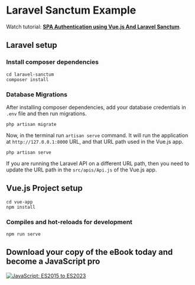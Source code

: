 # Laravel Sanctum Example

Watch tutorial: **[SPA Authentication using Vue.js And Laravel Sanctum](https://www.youtube.com/watch?v=8Uwn5M6WTe0)**.

## Laravel setup

### Install composer dependencies

```
cd laravel-sanctum
composer install
```

### Database Migrations

After installing composer dependencies, add your database credentials in `.env` file and then run migrations.

```
php artisan migrate
```

Now, in the terminal run `artisan serve` command. It will run the application at `http://127.0.0.1:8000` URL, and that URL path used in the Vue.js app.

```
php artisan serve
```

If you are running the Laravel API on a different URL path, then you need to update the URL path in the `src/apis/Api.js` of the Vue.js app.

## Vue.js Project setup

```
cd vue-app
npm install
```

### Compiles and hot-reloads for development

```
npm run serve
```

## Download your copy of the eBook today and become a JavaScript pro
[![JavaScript: ES2015 to ES2023](https://i.imgur.com/YyCohWc.png)](https://qirolab.gumroad.com/l/javascript-from-es2015-to-es2023)
